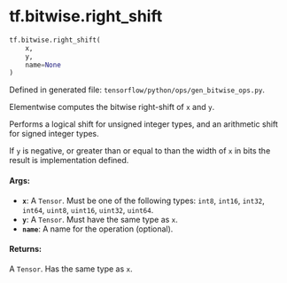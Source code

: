 <div itemscope itemtype="http://developers.google.com/ReferenceObject">
<meta itemprop="name" content="tf.bitwise.right_shift" />
</div>

# tf.bitwise.right_shift

``` python
tf.bitwise.right_shift(
    x,
    y,
    name=None
)
```



Defined in generated file: `tensorflow/python/ops/gen_bitwise_ops.py`.

Elementwise computes the bitwise right-shift of `x` and `y`.

Performs a logical shift for unsigned integer types, and an arithmetic shift
for signed integer types.

If `y` is negative, or greater than or equal to than the width of `x` in bits
the result is implementation defined.

#### Args:

* <b>`x`</b>: A `Tensor`. Must be one of the following types: `int8`, `int16`, `int32`, `int64`, `uint8`, `uint16`, `uint32`, `uint64`.
* <b>`y`</b>: A `Tensor`. Must have the same type as `x`.
* <b>`name`</b>: A name for the operation (optional).


#### Returns:

A `Tensor`. Has the same type as `x`.
